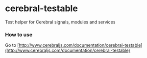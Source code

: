 # cerebral-testable
Test helper for Cerebral signals, modules and services

### How to use
Go to [http://www.cerebraljs.com/documentation/cerebral-testable](http://www.cerebraljs.com/documentation/cerebral-testable)
